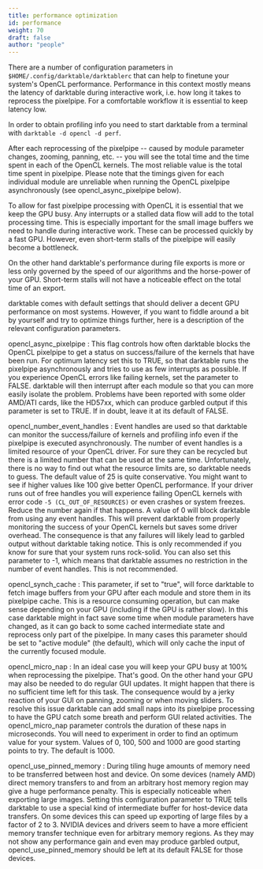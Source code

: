 ```yaml
---
title: performance optimization
id: performance
weight: 70
draft: false
author: "people"
---
```


There are a number of configuration parameters in `$HOME/.config/darktable/darktablerc` that can help to finetune your system's OpenCL performance. Performance in this context mostly means the latency of darktable during interactive work, i.e. how long it takes to reprocess the pixelpipe. For a comfortable workflow it is essential to keep latency low.

In order to obtain profiling info you need to start darktable from a terminal with `darktable -d opencl -d perf`.

After each reprocessing of the pixelpipe -- caused by module parameter changes, zooming, panning, etc. -- you will see the total time and the time spent in each of the OpenCL kernels. The most reliable value is the total time spent in pixelpipe. Please note that the timings given for each individual module are unreliable when running the OpenCL pixelpipe asynchronously (see opencl\_async\_pixelpipe below).

To allow for fast pixelpipe processing with OpenCL it is essential that we keep the GPU busy. Any interrupts or a stalled data flow will add to the total processing time. This is especially important for the small image buffers we need to handle during interactive work. These can be processed quickly by a fast GPU. However, even short-term stalls of the pixelpipe will easily become a bottleneck.

On the other hand darktable's performance during file exports is more or less only governed by the speed of our algorithms and the horse-power of your GPU. Short-term stalls will not have a noticeable effect on the total time of an export.

darktable comes with default settings that should deliver a decent GPU performance on most systems. However, if you want to fiddle around a bit by yourself and try to optimize things further, here is a description of the relevant configuration parameters.

opencl\_async\_pixelpipe
: This flag controls how often darktable blocks the OpenCL pixelpipe to get a status on success/failure of the kernels that have been run. For optimum latency set this to TRUE, so that darktable runs the pixelpipe asynchronously and tries to use as few interrupts as possible. If you experience OpenCL errors like failing kernels, set the parameter to FALSE. darktable will then interrupt after each module so that you can more easily isolate the problem. Problems have been reported with some older AMD/ATI cards, like the HD57xx, which can produce garbled output if this parameter is set to TRUE. If in doubt, leave it at its default of FALSE.

opencl\_number\_event\_handles
: Event handles are used so that darktable can monitor the success/failure of kernels and profiling info even if the pixelpipe is executed asynchronously. The number of event handles is a limited resource of your OpenCL driver. For sure they can be recycled but there is a limited number that can be used at the same time. Unfortunately, there is no way to find out what the resource limits are, so darktable needs to guess. The default value of 25 is quite conservative. You might want to see if higher values like 100 give better OpenCL performance. If your driver runs out of free handles you will experience failing OpenCL kernels with error code `-5 (CL_OUT_OF_RESOURCES)` or even crashes or system freezes. Reduce the number again if that happens. A value of 0 will block darktable from using any event handles. This will prevent darktable from properly monitoring the success of your OpenCL kernels but saves some driver overhead. The consequence is that any failures will likely lead to garbled output without darktable taking notice. This is only recommended if you know for sure that your system runs rock-solid. You can also set this parameter to -1, which means that darktable assumes no restriction in the number of event handles. This is not recommended.

opencl\_synch\_cache
: This parameter, if set to "true", will force darktable to fetch image buffers from your GPU after each module and store them in its pixelpipe cache. This is a resource consuming operation, but can make sense depending on your GPU (including if the GPU is rather slow). In this case darktable might in fact save some time when module parameters have changed, as it can go back to some cached intermediate state and reprocess only part of the pixelpipe. In many cases this parameter should be set to "active module" (the default), which will only cache the input of the currently focused module.

opencl\_micro\_nap
: In an ideal case you will keep your GPU busy at 100% when reprocessing the pixelpipe. That's good. On the other hand your GPU may also be needed to do regular GUI updates. It might happen that there is no sufficient time left for this task. The consequence would by a jerky reaction of your GUI on panning, zooming or when moving sliders. To resolve this issue darktable can add small naps into its pixelpipe processing to have the GPU catch some breath and perform GUI related activities. The opencl\_micro\_nap parameter controls the duration of these naps in microseconds. You will need to experiment in order to find an optimum value for your system. Values of 0, 100, 500 and 1000 are good starting points to try. The default is 1000.

opencl\_use\_pinned\_memory
: During tiling huge amounts of memory need to be transferred between host and device. On some devices (namely AMD) direct memory transfers to and from an arbitrary host memory region may give a huge performance penalty. This is especially noticeable when exporting large images. Setting this configuration parameter to TRUE tells darktable to use a special kind of intermediate buffer for host-device data transfers. On some devices this can speed up exporting of large files by a factor of 2 to 3. NVIDIA devices and drivers seem to have a more efficient memory transfer technique even for arbitrary memory regions. As they may not show any performance gain and even may produce garbled output, opencl\_use\_pinned\_memory should be left at its default FALSE for those devices.

